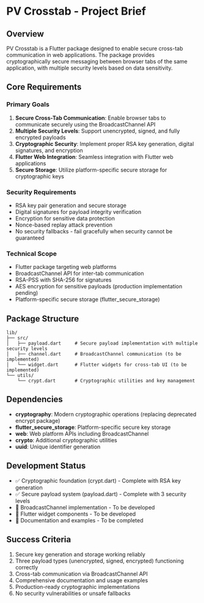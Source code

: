 # PV Crosstab - Project Brief

## Overview
PV Crosstab is a Flutter package designed to enable secure cross-tab communication in web applications. The package provides cryptographically secure messaging between browser tabs of the same application, with multiple security levels based on data sensitivity.

## Core Requirements

### Primary Goals
1. **Secure Cross-Tab Communication**: Enable browser tabs to communicate securely using the BroadcastChannel API
2. **Multiple Security Levels**: Support unencrypted, signed, and fully encrypted payloads
3. **Cryptographic Security**: Implement proper RSA key generation, digital signatures, and encryption
4. **Flutter Web Integration**: Seamless integration with Flutter web applications
5. **Secure Storage**: Utilize platform-specific secure storage for cryptographic keys

### Security Requirements
- RSA key pair generation and secure storage
- Digital signatures for payload integrity verification
- Encryption for sensitive data protection
- Nonce-based replay attack prevention
- No security fallbacks - fail gracefully when security cannot be guaranteed

### Technical Scope
- Flutter package targeting web platforms
- BroadcastChannel API for inter-tab communication
- RSA-PSS with SHA-256 for signatures
- AES encryption for sensitive payloads (production implementation pending)
- Platform-specific secure storage (flutter_secure_storage)

## Package Structure
```
lib/
├── src/
│   ├── payload.dart     # Secure payload implementation with multiple security levels
│   ├── channel.dart     # BroadcastChannel communication (to be implemented)
│   └── widget.dart      # Flutter widgets for cross-tab UI (to be implemented)
└── utils/
    └── crypt.dart       # Cryptographic utilities and key management
```

## Dependencies
- **cryptography**: Modern cryptographic operations (replacing deprecated encrypt package)
- **flutter_secure_storage**: Platform-specific secure key storage
- **web**: Web platform APIs including BroadcastChannel
- **crypto**: Additional cryptographic utilities
- **uuid**: Unique identifier generation

## Development Status
- ✅ Cryptographic foundation (crypt.dart) - Complete with RSA key generation
- ✅ Secure payload system (payload.dart) - Complete with 3 security levels
- 🔄 BroadcastChannel implementation - To be developed
- 🔄 Flutter widget components - To be developed
- 🔄 Documentation and examples - To be completed

## Success Criteria
1. Secure key generation and storage working reliably
2. Three payload types (unencrypted, signed, encrypted) functioning correctly
3. Cross-tab communication via BroadcastChannel API
4. Comprehensive documentation and usage examples
5. Production-ready cryptographic implementations
6. No security vulnerabilities or unsafe fallbacks 